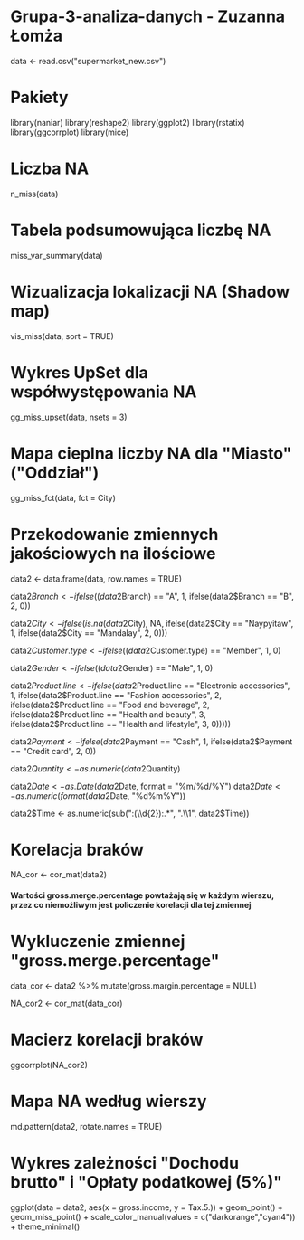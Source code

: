 # Grupa-3-analiza-danych - Zuzanna Łomża

data <- read.csv("supermarket_new.csv")

# Pakiety
library(naniar)
library(reshape2)
library(ggplot2)
library(rstatix)
library(ggcorrplot)
library(mice)

# Liczba NA
n_miss(data)

# Tabela podsumowująca liczbę NA
miss_var_summary(data)

# Wizualizacja lokalizacji NA (Shadow map)
vis_miss(data, sort = TRUE)

# Wykres UpSet dla współwystępowania NA
gg_miss_upset(data, 
              nsets = 3)

# Mapa cieplna liczby NA dla "Miasto" ("Oddział")
gg_miss_fct(data, fct = City)

# Przekodowanie zmiennych jakościowych na ilościowe
data2 <- data.frame(data, row.names = TRUE)

data2$Branch <- ifelse((data2$Branch) == "A", 1,
                       ifelse(data2$Branch == "B", 2, 0))

data2$City <- ifelse(is.na(data2$City), NA,
                    ifelse(data2$City == "Naypyitaw", 1,
                       ifelse(data2$City == "Mandalay", 2, 0)))

data2$Customer.type <- ifelse((data2$Customer.type) == "Member", 1, 0)
                          
data2$Gender <- ifelse((data2$Gender) == "Male", 1, 0)

data2$Product.line <- ifelse(data2$Product.line == "Electronic accessories", 1,
                             ifelse(data2$Product.line == "Fashion accessories", 2,
                                    ifelse(data2$Product.line == "Food and beverage", 2,
                                           ifelse(data2$Product.line == "Health and beauty", 3,
                                                  ifelse(data2$Product.line == "Health and lifestyle", 3, 0)))))

data2$Payment <- ifelse(data2$Payment == "Cash", 1,
                        ifelse(data2$Payment == "Credit card", 2, 0))

data2$Quantity <- as.numeric(data2$Quantity)

data2$Date <- as.Date(data2$Date, format = "%m/%d/%Y")
data2$Date <- as.numeric(format(data2$Date, "%d%m%Y"))

data2$Time <- as.numeric(sub(":(\\d{2}):.*", ".\\1", data2$Time))

# Korelacja braków
NA_cor <- cor_mat(data2)
#### Wartości gross.merge.percentage powtażają się w każdym wierszu, przez co niemożliwym jest policzenie korelacji dla tej zmiennej

# Wykluczenie zmiennej "gross.merge.percentage"
data_cor <- data2 %>%
            mutate(gross.margin.percentage = NULL)

NA_cor2 <- cor_mat(data_cor)

# Macierz korelacji braków
ggcorrplot(NA_cor2)

# Mapa NA według wierszy
md.pattern(data2, rotate.names = TRUE)

# Wykres zależności "Dochodu brutto" i "Opłaty podatkowej (5%)"
ggplot(data = data2, aes(x = gross.income, y = Tax.5.)) + 
  geom_point() +
  geom_miss_point() +
  scale_color_manual(values = c("darkorange","cyan4")) +
  theme_minimal()